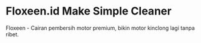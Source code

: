 # Floxeen.id Make Simple Cleaner
Floxeen - Cairan pembersih motor premium, bikin motor kinclong lagi tanpa ribet.
